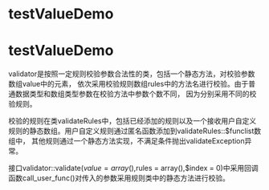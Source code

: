 # testValueDemo
# testValueDemo
validator是按照一定规则校验参数合法性的类，包括一个静态方法，对校验参数数组value中的元素，
依次采用校验规则数组rules中的方法名进行校验。由于普通数据类型和数组类型参数在校验方法中参数个数不同，
因为分别采用不同的校验规则。

校验的规则在类validateRules中，包括已经添加的规则以及一个接收用户自定义规则的静态数组。用户自定义规则通过匿名函数添加到validateRules::$funclist数组中，
其他规则通过一个静态方法实现，不满足条件抛出validateException异常。

接口validator::validate($value = array(),$rules = array(),$index = 0)中采用回调函数call_user_func()对传入的参数采用规则类中的静态方法进行校验。


